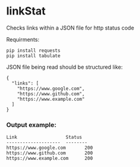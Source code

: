 # linkStat
Checks links within a JSON file for http status code

Requirments:
```
pip install requests
pip install tabulate
```
JSON file being read should be structured like:
```
{
  "links": [
    "https://www.google.com",
    "https://www.github.com",
    "https://www.example.com"
  ]
}
```
### Output example:
```
Link                  Status
--------------------  --------
https://www.google.com       200
https://www.github.com       200
https://www.example.com      200
```
